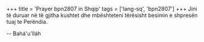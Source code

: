 +++
title = 'Prayer bpn2807 in Shqip'
tags = ['lang-sq', 'bpn2807']
+++
Jini të duruar në të gjitha kushtet dhe mbështeteni tërësisht besimin e shpresën tuaj te Perëndia.

-- Bahá'u'lláh
